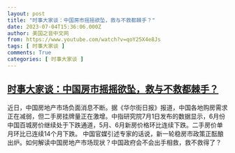 ```yaml
---
layout: post
title: "时事大家谈：中国房市摇摇欲坠，救与不救都棘手？"
date: 2023-07-04T15:36:06.000Z
author: 美国之音中文网
from: https://www.youtube.com/watch?v=qoY25X4e8Js
tags: [ 时事大家谈 ]
comments: True
categories: [ 时事大家谈 ]
---
```

<!--1688484966000-->
[时事大家谈：中国房市摇摇欲坠，救与不救都棘手？](https://www.youtube.com/watch?v=qoY25X4e8Js)
------

<div>
近日，中国房地产市场负面消息不断。据《华尔街日报》报道，中国各地购房需求正在减弱，但二手房挂牌量正在激增。中指研究院7月1日发布的数据显示，6月份中国百城房价继续处于下跌通道，5月、6月新房价格环比连续下跌。二手房价单月环比已连续14个月下跌。 中国官媒引述专家的话说，新一轮稳房市政策正酝酿出炉。如何解读中国房地产市场现状？中国政府会不会出手相救，救不救得了？
</div>
